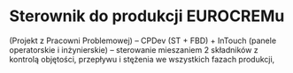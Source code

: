 # Sterownik do produkcji EUROCREMu 
(Projekt z Pracowni Problemowej) – CPDev (ST + FBD) + InTouch (panele operatorskie i inżynierskie) – sterowanie mieszaniem 2
składników z kontrolą objętości, przepływu i stężenia we wszystkich fazach produkcji,

